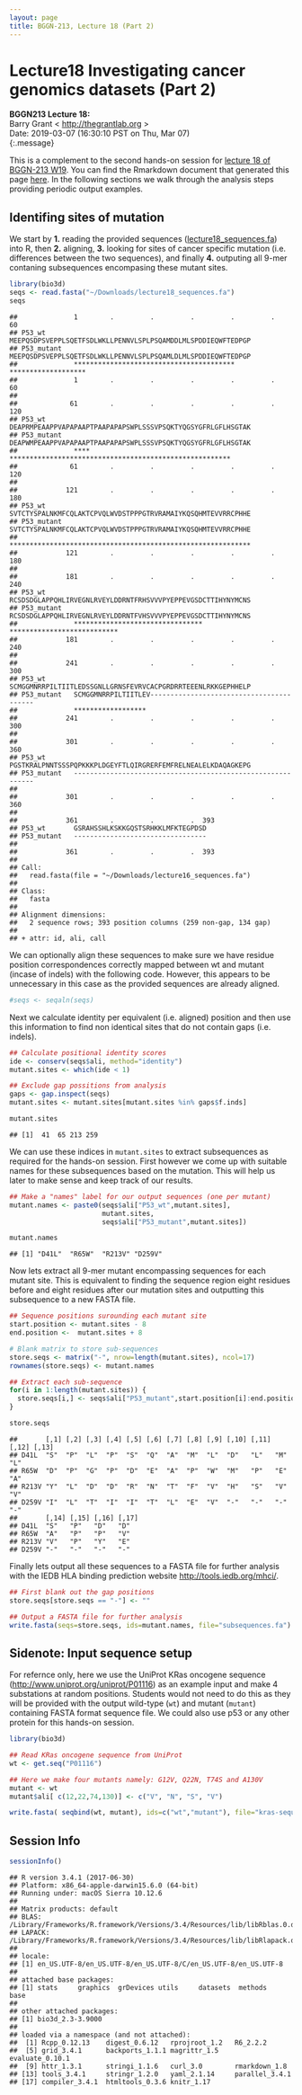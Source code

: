 ```yaml
---
layout: page
title: BGGN-213, Lecture 18 (Part 2)
---
```



Lecture18 Investigating cancer genomics datasets (Part 2)
================

**BGGN213 Lecture 18:**  
Barry Grant &lt; <http://thegrantlab.org> &gt;  
Date: 2019-03-07   (16:30:10 PST on Thu, Mar 07)  
{:.message}  


This is a complement to the second hands-on session for [lecture 18 of BGGN-213 W19](https://bioboot.github.io/bimm213_W19/lectures/#18). You can find the Rmarkdown document that generated this page [here](https://bioboot.github.io/bggn213_W18/class-material/lecture18_part2_example.Rmd). In the following sections we walk through the analysis steps providing periodic output examples.

Identifing sites of mutation
----------------------------

We start by **1.** reading the provided sequences ([lecture18\_sequences.fa](https://bioboot.github.io/bggn213_W19/class-material/lecture18_sequences.fa)) into R, then **2.** aligning, **3.** looking for sites of cancer specific mutation (i.e. differences between the two sequences), and finally **4.** outputing all 9-mer contaning subsequences encompasing these mutant sites.

``` r
library(bio3d)
seqs <- read.fasta("~/Downloads/lecture18_sequences.fa")
seqs
```

    ##              1        .         .         .         .         .         60 
    ## P53_wt       MEEPQSDPSVEPPLSQETFSDLWKLLPENNVLSPLPSQAMDDLMLSPDDIEQWFTEDPGP
    ## P53_mutant   MEEPQSDPSVEPPLSQETFSDLWKLLPENNVLSPLPSQAMLDLMLSPDDIEQWFTEDPGP
    ##              **************************************** ******************* 
    ##              1        .         .         .         .         .         60 
    ## 
    ##             61        .         .         .         .         .         120 
    ## P53_wt       DEAPRMPEAAPPVAPAPAAPTPAAPAPAPSWPLSSSVPSQKTYQGSYGFRLGFLHSGTAK
    ## P53_mutant   DEAPWMPEAAPPVAPAPAAPTPAAPAPAPSWPLSSSVPSQKTYQGSYGFRLGFLHSGTAK
    ##              **** ******************************************************* 
    ##             61        .         .         .         .         .         120 
    ## 
    ##            121        .         .         .         .         .         180 
    ## P53_wt       SVTCTYSPALNKMFCQLAKTCPVQLWVDSTPPPGTRVRAMAIYKQSQHMTEVVRRCPHHE
    ## P53_mutant   SVTCTYSPALNKMFCQLAKTCPVQLWVDSTPPPGTRVRAMAIYKQSQHMTEVVRRCPHHE
    ##              ************************************************************ 
    ##            121        .         .         .         .         .         180 
    ## 
    ##            181        .         .         .         .         .         240 
    ## P53_wt       RCSDSDGLAPPQHLIRVEGNLRVEYLDDRNTFRHSVVVPYEPPEVGSDCTTIHYNYMCNS
    ## P53_mutant   RCSDSDGLAPPQHLIRVEGNLRVEYLDDRNTFVHSVVVPYEPPEVGSDCTTIHYNYMCNS
    ##              ******************************** *************************** 
    ##            181        .         .         .         .         .         240 
    ## 
    ##            241        .         .         .         .         .         300 
    ## P53_wt       SCMGGMNRRPILTIITLEDSSGNLLGRNSFEVRVCACPGRDRRTEEENLRKKGEPHHELP
    ## P53_mutant   SCMGGMNRRPILTIITLEV-----------------------------------------
    ##              ******************                                           
    ##            241        .         .         .         .         .         300 
    ## 
    ##            301        .         .         .         .         .         360 
    ## P53_wt       PGSTKRALPNNTSSSPQPKKKPLDGEYFTLQIRGRERFEMFRELNEALELKDAQAGKEPG
    ## P53_mutant   ------------------------------------------------------------
    ##                                                                           
    ##            301        .         .         .         .         .         360 
    ## 
    ##            361        .         .         .  393 
    ## P53_wt       GSRAHSSHLKSKKGQSTSRHKKLMFKTEGPDSD
    ## P53_mutant   ---------------------------------
    ##                                                
    ##            361        .         .         .  393 
    ## 
    ## Call:
    ##   read.fasta(file = "~/Downloads/lecture16_sequences.fa")
    ## 
    ## Class:
    ##   fasta
    ## 
    ## Alignment dimensions:
    ##   2 sequence rows; 393 position columns (259 non-gap, 134 gap) 
    ## 
    ## + attr: id, ali, call

We can optionally align these sequences to make sure we have residue position correspondences correctly mapped between wt and mutant (incase of indels) with the following code. However, this appears to be unnecessary in this case as the provided sequences are already aligned.

``` r
#seqs <- seqaln(seqs)
```

Next we calculate identity per equivalent (i.e. aligned) position and then use this information to find non identical sites that do not contain gaps (i.e. indels).

``` r
## Calculate positional identity scores
ide <- conserv(seqs$ali, method="identity")
mutant.sites <- which(ide < 1) 

## Exclude gap possitions from analysis
gaps <- gap.inspect(seqs)
mutant.sites <- mutant.sites[mutant.sites %in% gaps$f.inds]

mutant.sites
```

    ## [1]  41  65 213 259

We can use these indices in `mutant.sites` to extract subsequences as required for the hands-on session. First however we come up with suitable names for these subsequences based on the mutation. This will help us later to make sense and keep track of our results.

``` r
## Make a "names" label for our output sequences (one per mutant)
mutant.names <- paste0(seqs$ali["P53_wt",mutant.sites],
                       mutant.sites,
                       seqs$ali["P53_mutant",mutant.sites])

mutant.names
```

    ## [1] "D41L"  "R65W"  "R213V" "D259V"

Now lets extract all 9-mer mutant encompassing sequences for each mutant site. This is equivalent to finding the sequence region eight residues before and eight residues after our mutation sites and outputting this subsequence to a new FASTA file.

``` r
## Sequence positions surounding each mutant site
start.position <- mutant.sites - 8
end.position <-  mutant.sites + 8

# Blank matrix to store sub-sequences
store.seqs <- matrix("-", nrow=length(mutant.sites), ncol=17)
rownames(store.seqs) <- mutant.names

## Extract each sub-sequence
for(i in 1:length(mutant.sites)) {
  store.seqs[i,] <- seqs$ali["P53_mutant",start.position[i]:end.position[i]]
}

store.seqs
```

    ##       [,1] [,2] [,3] [,4] [,5] [,6] [,7] [,8] [,9] [,10] [,11] [,12] [,13]
    ## D41L  "S"  "P"  "L"  "P"  "S"  "Q"  "A"  "M"  "L"  "D"   "L"   "M"   "L"  
    ## R65W  "D"  "P"  "G"  "P"  "D"  "E"  "A"  "P"  "W"  "M"   "P"   "E"   "A"  
    ## R213V "Y"  "L"  "D"  "D"  "R"  "N"  "T"  "F"  "V"  "H"   "S"   "V"   "V"  
    ## D259V "I"  "L"  "T"  "I"  "I"  "T"  "L"  "E"  "V"  "-"   "-"   "-"   "-"  
    ##       [,14] [,15] [,16] [,17]
    ## D41L  "S"   "P"   "D"   "D"  
    ## R65W  "A"   "P"   "P"   "V"  
    ## R213V "V"   "P"   "Y"   "E"  
    ## D259V "-"   "-"   "-"   "-"

Finally lets output all these sequences to a FASTA file for further analysis with the IEDB HLA binding prediction website <http://tools.iedb.org/mhci/>.

``` r
## First blank out the gap positions 
store.seqs[store.seqs == "-"] <- ""

## Output a FASTA file for further analysis
write.fasta(seqs=store.seqs, ids=mutant.names, file="subsequences.fa")
```

Sidenote: Input sequence setup
------------------------------

For refernce only, here we use the UniProt KRas oncogene sequence (<http://www.uniprot.org/uniprot/P01116>) as an example input and make 4 substations at random positions. Students would not need to do this as they will be provided with the output wild-type (`wt`) and mutant (`mutant`) containing FASTA format sequence file. We could also use p53 or any other protein for this hands-on session.

``` r
library(bio3d)

## Read KRas oncogene sequence from UniProt
wt <- get.seq("P01116")

## Here we make four mutants namely: G12V, Q22N, T74S and A130V
mutant <- wt
mutant$ali[ c(12,22,74,130)] <- c("V", "N", "S", "V")

write.fasta( seqbind(wt, mutant), ids=c("wt","mutant"), file="kras-sequences.fa")
```

Session Info
------------

``` r
sessionInfo()
```

    ## R version 3.4.1 (2017-06-30)
    ## Platform: x86_64-apple-darwin15.6.0 (64-bit)
    ## Running under: macOS Sierra 10.12.6
    ## 
    ## Matrix products: default
    ## BLAS: /Library/Frameworks/R.framework/Versions/3.4/Resources/lib/libRblas.0.dylib
    ## LAPACK: /Library/Frameworks/R.framework/Versions/3.4/Resources/lib/libRlapack.dylib
    ## 
    ## locale:
    ## [1] en_US.UTF-8/en_US.UTF-8/en_US.UTF-8/C/en_US.UTF-8/en_US.UTF-8
    ## 
    ## attached base packages:
    ## [1] stats     graphics  grDevices utils     datasets  methods   base     
    ## 
    ## other attached packages:
    ## [1] bio3d_2.3-3.9000
    ## 
    ## loaded via a namespace (and not attached):
    ##  [1] Rcpp_0.12.13    digest_0.6.12   rprojroot_1.2   R6_2.2.2       
    ##  [5] grid_3.4.1      backports_1.1.1 magrittr_1.5    evaluate_0.10.1
    ##  [9] httr_1.3.1      stringi_1.1.6   curl_3.0        rmarkdown_1.8  
    ## [13] tools_3.4.1     stringr_1.2.0   yaml_2.1.14     parallel_3.4.1 
    ## [17] compiler_3.4.1  htmltools_0.3.6 knitr_1.17
